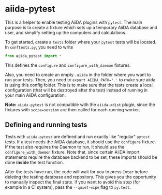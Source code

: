 # aiida-pytest

This is a helper to enable testing AiiDA plugins with ``pytest``. The main purpose is to create a fixture which sets up a temporary AiiDA database and user, and simplify setting up the computers and calculations.

To get started, create a ``tests`` folder where your ``pytest`` tests will be located. In ``conftests.py``, you need to write

```python
from aiida_pytest import *
```

This defines the ``configure`` and ``configure_with_daemon`` fixtures.

Also, you need to create an empty ``.aiida`` in the folder where you want to run your tests. Then, you need to ``export AIIDA_PATH='.'`` to make sure aiida is using this config folder. This is to make sure that the tests create a local configuration (that will be destroyed after the test) instead of running in your main AiiDA configuration.

**Note:** ``aiida-pytest`` is not compatible with the ``aiida-xdist`` plugin, since the fixtures with ``scope=session`` are then called for each running worker.

## Defining and running tests

Tests with ``aiida-pytest`` are defined and run exactly like "regular" ``pytest`` tests. If a test needs the AiiDA database, it should use the ``configure`` fixture. If the test also requires the Daemon to run, it should use the ``configure_with_daemon`` fixture. Note that, since certain AiiDA import statements require the database backend to be set, these imports should be done **inside** the test function.

After the tests have run, the code will wait for you to press ``Enter`` before deleting the testing database and repository. This gives you the opportunity to manually inspect the final state. If you want to avoid this step (for example in a CI system), pass the ``--quiet-wipe`` flag to ``py.test``.
